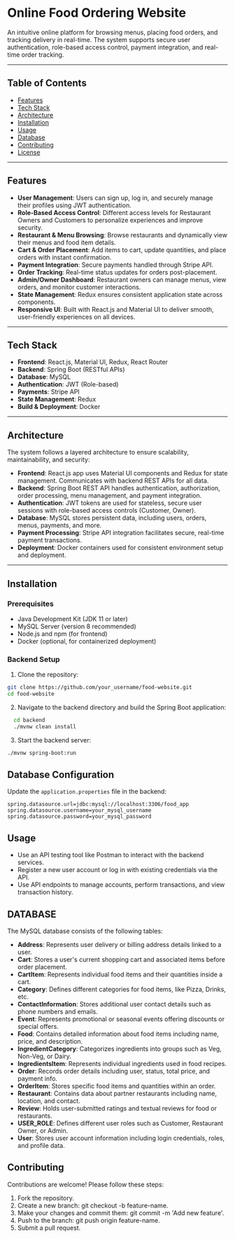 # Online Food Ordering Website

An intuitive online platform for browsing menus, placing food orders, and tracking delivery in real-time. The system supports secure user authentication, role-based access control, payment integration, and real-time order tracking.

---

## Table of Contents

- [Features](#features)  
- [Tech Stack](#tech-stack)  
- [Architecture](#architecture)  
- [Installation](#installation)  
- [Usage](#usage)  
- [Database](#database)  
- [Contributing](#contributing)  
- [License](#license)  

---

## Features

- **User Management**: Users can sign up, log in, and securely manage their profiles using JWT authentication.  
- **Role-Based Access Control**: Different access levels for Restaurant Owners and Customers to personalize experiences and improve security.  
- **Restaurant & Menu Browsing**: Browse restaurants and dynamically view their menus and food item details.  
- **Cart & Order Placement**: Add items to cart, update quantities, and place orders with instant confirmation.  
- **Payment Integration**: Secure payments handled through Stripe API.  
- **Order Tracking**: Real-time status updates for orders post-placement.  
- **Admin/Owner Dashboard**: Restaurant owners can manage menus, view orders, and monitor customer interactions.  
- **State Management**: Redux ensures consistent application state across components.  
- **Responsive UI**: Built with React.js and Material UI to deliver smooth, user-friendly experiences on all devices.

---

## Tech Stack

- **Frontend**: React.js, Material UI, Redux, React Router  
- **Backend**: Spring Boot (RESTful APIs)  
- **Database**: MySQL  
- **Authentication**: JWT (Role-based)  
- **Payments**: Stripe API  
- **State Management**: Redux  
- **Build & Deployment**: Docker

---

## Architecture

The system follows a layered architecture to ensure scalability, maintainability, and security:

- **Frontend**: React.js app uses Material UI components and Redux for state management. Communicates with backend REST APIs for all data.  
- **Backend**: Spring Boot REST API handles authentication, authorization, order processing, menu management, and payment integration.  
- **Authentication**: JWT tokens are used for stateless, secure user sessions with role-based access controls (Customer, Owner).  
- **Database**: MySQL stores persistent data, including users, orders, menus, payments, and more.  
- **Payment Processing**: Stripe API integration facilitates secure, real-time payment transactions.  
- **Deployment**: Docker containers used for consistent environment setup and deployment.

---

## Installation

### Prerequisites

- Java Development Kit (JDK 11 or later)  
- MySQL Server (version 8 recommended)  
- Node.js and npm (for frontend)  
- Docker (optional, for containerized deployment)

### Backend Setup

1. Clone the repository:

```bash
git clone https://github.com/your_username/food-website.git
cd food-website
```
  
  2. Navigate to the backend directory and build the Spring Boot application:
```bash
  cd backend
  ./mvnw clean install
```
  
  3. Start the backend server:
  ```bash   
  ./mvnw spring-boot:run
  ```

## Database Configuration

Update the `application.properties` file in the backend:

```properties
spring.datasource.url=jdbc:mysql://localhost:3306/food_app
spring.datasource.username=your_mysql_username
spring.datasource.password=your_mysql_password
```


## Usage
- Use an API testing tool like Postman to interact with the backend services.
- Register a new user account or log in with existing credentials via the API.
- Use API endpoints to manage accounts, perform transactions, and view transaction history.

<!--
![DB Image](https://res.cloudinary.com/dxfn9epwh/image/upload/v1725342370/v/cip7wwfsdvati6gvdgrz.png)
-->

##  DATABASE

The MySQL database consists of the following tables:

- **Address**: Represents user delivery or billing address details linked to a user.
- **Cart**: Stores a user's current shopping cart and associated items before order placement.
- **CartItem**: Represents individual food items and their quantities inside a cart.
- **Category**: Defines different categories for food items, like Pizza, Drinks, etc.
- **ContactInformation**: Stores additional user contact details such as phone numbers and emails.
- **Event**: Represents promotional or seasonal events offering discounts or special offers.
- **Food**: Contains detailed information about food items including name, price, and description.
- **IngredientCategory**: Categorizes ingredients into groups such as Veg, Non-Veg, or Dairy.
- **IngredientsItem**: Represents individual ingredients used in food recipes.
- **Order**: Records order details including user, status, total price, and payment info.
- **OrderItem**: Stores specific food items and quantities within an order.
- **Restaurant**: Contains data about partner restaurants including name, location, and contact.
- **Review**: Holds user-submitted ratings and textual reviews for food or restaurants.
- **USER_ROLE**: Defines different user roles such as Customer, Restaurant Owner, or Admin.
- **User**: Stores user account information including login credentials, roles, and profile data.


  
## Contributing
Contributions are welcome! Please follow these steps:
1. Fork the repository.
2. Create a new branch: git checkout -b feature-name.
3. Make your changes and commit them: git commit -m 'Add new feature'.
4. Push to the branch: git push origin feature-name.
5. Submit a pull request.
